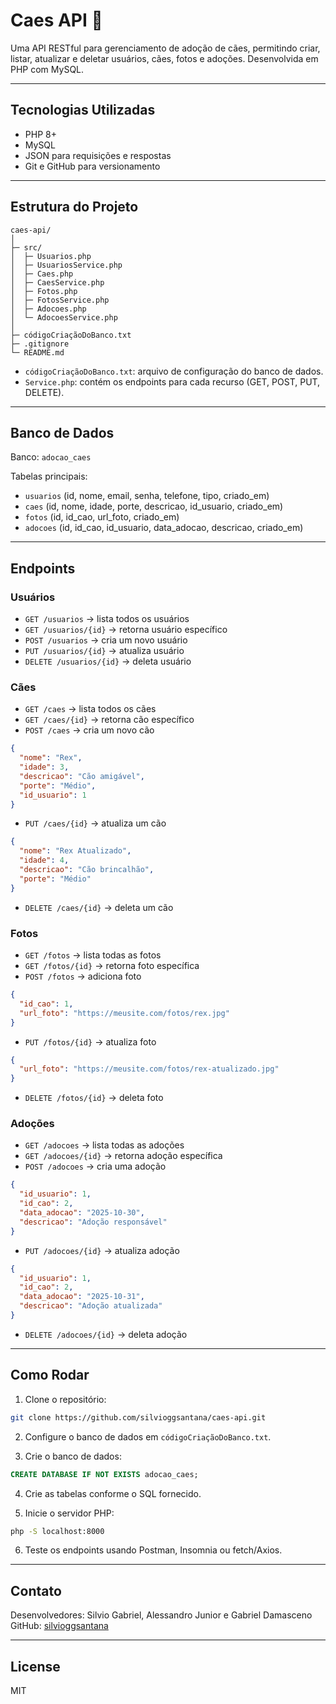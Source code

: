 # Caes API 🐶

Uma API RESTful para gerenciamento de adoção de cães, permitindo criar, listar, atualizar e deletar usuários, cães, fotos e adoções.
Desenvolvida em PHP com MySQL.

---

## Tecnologias Utilizadas

* PHP 8+
* MySQL
* JSON para requisições e respostas
* Git e GitHub para versionamento

---

## Estrutura do Projeto

```
caes-api/
│
├─ src/
│  ├─ Usuarios.php
│  ├─ UsuariosService.php
│  ├─ Caes.php
│  ├─ CaesService.php
│  ├─ Fotos.php
│  ├─ FotosService.php
│  ├─ Adocoes.php
│  └─ AdocoesService.php
│
├─ códigoCriaçãoDoBanco.txt
├─ .gitignore
└─ README.md
```

* `códigoCriaçãoDoBanco.txt`: arquivo de configuração do banco de dados.
* `Service.php`: contém os endpoints para cada recurso (GET, POST, PUT, DELETE).

---

## Banco de Dados

Banco: `adocao_caes`

Tabelas principais:

* `usuarios` (id, nome, email, senha, telefone, tipo, criado_em)
* `caes` (id, nome, idade, porte, descricao, id_usuario, criado_em)
* `fotos` (id, id_cao, url_foto, criado_em)
* `adocoes` (id, id_cao, id_usuario, data_adocao, descricao, criado_em)

---

## Endpoints

### Usuários

* `GET /usuarios` → lista todos os usuários
* `GET /usuarios/{id}` → retorna usuário específico
* `POST /usuarios` → cria um novo usuário
* `PUT /usuarios/{id}` → atualiza usuário
* `DELETE /usuarios/{id}` → deleta usuário

### Cães

* `GET /caes` → lista todos os cães
* `GET /caes/{id}` → retorna cão específico
* `POST /caes` → cria um novo cão

```json
{
  "nome": "Rex",
  "idade": 3,
  "descricao": "Cão amigável",
  "porte": "Médio",
  "id_usuario": 1
}
```

* `PUT /caes/{id}` → atualiza um cão

```json
{
  "nome": "Rex Atualizado",
  "idade": 4,
  "descricao": "Cão brincalhão",
  "porte": "Médio"
}
```

* `DELETE /caes/{id}` → deleta um cão

### Fotos

* `GET /fotos` → lista todas as fotos
* `GET /fotos/{id}` → retorna foto específica
* `POST /fotos` → adiciona foto

```json
{
  "id_cao": 1,
  "url_foto": "https://meusite.com/fotos/rex.jpg"
}
```

* `PUT /fotos/{id}` → atualiza foto

```json
{
  "url_foto": "https://meusite.com/fotos/rex-atualizado.jpg"
}
```

* `DELETE /fotos/{id}` → deleta foto

### Adoções

* `GET /adocoes` → lista todas as adoções
* `GET /adocoes/{id}` → retorna adoção específica
* `POST /adocoes` → cria uma adoção

```json
{
  "id_usuario": 1,
  "id_cao": 2,
  "data_adocao": "2025-10-30",
  "descricao": "Adoção responsável"
}
```

* `PUT /adocoes/{id}` → atualiza adoção

```json
{
  "id_usuario": 1,
  "id_cao": 2,
  "data_adocao": "2025-10-31",
  "descricao": "Adoção atualizada"
}
```

* `DELETE /adocoes/{id}` → deleta adoção

---

## Como Rodar

1. Clone o repositório:

```bash
git clone https://github.com/silvioggsantana/caes-api.git
```

2. Configure o banco de dados em `códigoCriaçãoDoBanco.txt`.

3. Crie o banco de dados:

```sql
CREATE DATABASE IF NOT EXISTS adocao_caes;
```

4. Crie as tabelas conforme o SQL fornecido.

5. Inicie o servidor PHP:

```bash
php -S localhost:8000
```

6. Teste os endpoints usando Postman, Insomnia ou fetch/Axios.

---

## Contato

Desenvolvedores: Silvio Gabriel, Alessandro Junior e Gabriel Damasceno
GitHub: [silvioggsantana](https://github.com/silvioggsantana)

---

## License

MIT
